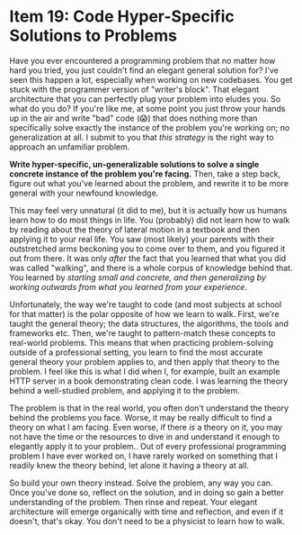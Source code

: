 # Item 19: Code Hyper-Specific Solutions to Problems

Have you ever encountered a programming problem that no matter how hard you
tried, you just couldn't find an elegant general solution for? I've seen this
happen a lot, especially when working on new codebases. You get stuck with the
programmer version of "writer's block". That elegant architecture that you can
perfectly plug your problem into eludes you. So what do you do? If you're like
me, at some point you just throw your hands up in the air and write "bad" code
(😱) that does nothing more than specifically solve exactly the instance of the
problem you're working on; no generalization at all. I submit to you that _this
strategy_ is the right way to approach an unfamiliar problem.

**Write hyper-specific, un-generalizable solutions to solve a single concrete
instance of the problem you're facing.** Then, take a step back, figure out what
you've learned about the problem, and rewrite it to be more general with your
newfound knowledge.

This may feel very unnatural (it did to me), but it is actually how us humans
learn how to do most things in life. You (probably) did not learn how to walk by
reading about the theory of lateral motion in a textbook and then applying it to
your real life. You saw (most likely) your parents with their outstretched arms
beckoning you to come over to them, and you figured it out from there. It was
only _after_ the fact that you learned that what you did was called "walking",
and there is a whole corpus of knowledge behind that. You learned by _starting
small and concrete, and then generalizing by working outwards from what you
learned from your experience_.

Unfortunately, the way we're taught to code (and most subjects at school for
that matter) is the polar opposite of how we learn to walk. First, we're taught
the general theory; the data structures, the algorithms, the tools and
frameworks etc. Then, we're taught to pattern-match these concepts to real-world
problems. This means that when practicing problem-solving outside of a
professional setting, you learn to find the most accurate general theory your
problem applies to, and then apply that theory to the problem. I feel like this
is what I did when I, for example, built an example HTTP server in a book
demonstrating clean code. I was learning the theory behind a well-studied
problem, and applying it to the problem.

The problem is that in the real world, you often don't understand the theory
behind the problems you face. Worse, it may be really difficult to find a theory
on what I am facing. Even worse, if there _is_ a theory on it, you may not have
the time or the resources to dive in and understand it enough to elegantly apply
it to your problem.. Out of every professional programming problem I have ever
worked on, I have rarely worked on something that I readily knew the theory
behind, let alone it having a theory at all.

So build your own theory instead. Solve the problem, any way you can. Once
you've done so, reflect on the solution, and in doing so gain a better
understanding of the problem. Then rinse and repeat. Your elegant architecture
will emerge organically with time and reflection, and even if it doesn't, that's
okay. You don't need to be a physicist to learn how to walk.
